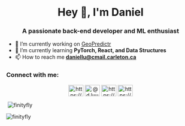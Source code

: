 <h1 align="center">Hey 👋, I'm Daniel</h1>
<h3 align="center">A passionate back-end developer and ML enthusiast</h3>

- 🔭 I’m currently working on [GeoPredictr](https://github.com/FinityFly/geopredictr)
- 🌱 I’m currently learning **PyTorch, React, and Data Structures**
- 📫 How to reach me **daniellu@cmail.carleton.ca**

<h3 align="left">Connect with me:</h3>
<p align="center">
<a href="https://www.linkedin.com/in/daniel-lu-9575a0176/" target="blank"><img align="center" src="https://raw.githubusercontent.com/rahuldkjain/github-profile-readme-generator/master/src/images/icons/Social/linked-in-alt.svg" alt="https://www.linkedin.com/in/daniel-lu-9575a0176/" height="30" width="40" /></a>
<a href="https://instagram.com/d.luuu4037" target="blank"><img align="center" src="https://raw.githubusercontent.com/rahuldkjain/github-profile-readme-generator/master/src/images/icons/Social/instagram.svg" alt="@d.luuu4037" height="30" width="40" /></a>
<a href="https://dmoj.ca/user/finity4037" target="blank"><img align="center" src="https://svgur.com/i/zLE.svg" alt="https://dmoj.ca/user/finity4037" height="30" width="40" /></a>
<a href="https://codeforces.com/profile/finityfly" target="blank"><img align="center" src="https://art.npanuhin.me/SVG/Codeforces/Codeforces.colored.svg" alt="https://codeforces.com/profile/finityfly" height="30" width="40" /></a>
</p>

<p>&nbsp;<img align="center" src="https://github-readme-stats.vercel.app/api?username=finityfly&show_icons=true&locale=en" alt="finityfly" /></p>

<p><img align="center" src="https://github-readme-streak-stats.herokuapp.com/?user=finityfly&" alt="finityfly" /></p>
